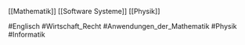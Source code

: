 [[Mathematik]]
[[Software Systeme]]
[[Physik]]



#Englisch
#Wirtschaft_Recht
#Anwendungen_der_Mathematik
#Physik
#Informatik
